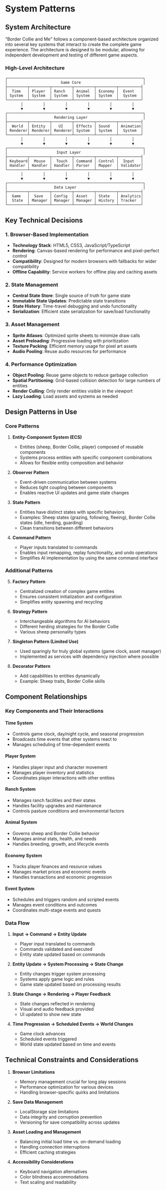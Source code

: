 # System Patterns

## System Architecture

"Border Collie and Me" follows a component-based architecture organized into several key systems that interact to create the complete game experience. The architecture is designed to be modular, allowing for independent development and testing of different game aspects.

### High-Level Architecture

```
┌─────────────────────────────────────────────────────────────┐
│                        Game Core                            │
├─────────┬─────────┬─────────┬─────────┬─────────┬──────────┤
│  Time   │ Player  │ Ranch   │ Animal  │ Economy │  Event   │
│ System  │ System  │ System  │ System  │ System  │  System  │
└─────────┴─────────┴─────────┴─────────┴─────────┴──────────┘
       │         │         │         │         │         │
       ▼         ▼         ▼         ▼         ▼         ▼
┌─────────────────────────────────────────────────────────────┐
│                     Rendering Layer                         │
├─────────┬─────────┬─────────┬─────────┬─────────┬──────────┤
│  World  │ Entity  │   UI    │ Effects │ Sound   │ Animation│
│ Renderer│ Renderer│ Renderer│ System  │ System  │  System  │
└─────────┴─────────┴─────────┴─────────┴─────────┴──────────┘
       │         │         │         │         │         │
       ▼         ▼         ▼         ▼         ▼         ▼
┌─────────────────────────────────────────────────────────────┐
│                      Input Layer                            │
├─────────┬─────────┬─────────┬─────────┬─────────┬──────────┤
│ Keyboard│  Mouse  │  Touch  │ Command │ Control │  Input   │
│ Handler │ Handler │ Handler │ Parser  │ Mapper  │ Validator│
└─────────┴─────────┴─────────┴─────────┴─────────┴──────────┘
       │         │         │         │         │         │
       ▼         ▼         ▼         ▼         ▼         ▼
┌─────────────────────────────────────────────────────────────┐
│                     Data Layer                              │
├─────────┬─────────┬─────────┬─────────┬─────────┬──────────┤
│  Game   │  Save   │ Config  │ Asset   │ State   │ Analytics│
│  State  │ Manager │ Manager │ Manager │ History │ Tracker  │
└─────────┴─────────┴─────────┴─────────┴─────────┴──────────┘
```

## Key Technical Decisions

### 1. Browser-Based Implementation

- **Technology Stack**: HTML5, CSS3, JavaScript/TypeScript
- **Rendering**: Canvas-based rendering for performance and pixel-perfect control
- **Compatibility**: Designed for modern browsers with fallbacks for wider compatibility
- **Offline Capability**: Service workers for offline play and caching assets

### 2. State Management

- **Central State Store**: Single source of truth for game state
- **Immutable State Updates**: Predictable state transitions
- **State History**: Time-travel debugging and undo functionality
- **Serialization**: Efficient state serialization for save/load functionality

### 3. Asset Management

- **Sprite Atlases**: Optimized sprite sheets to minimize draw calls
- **Asset Preloading**: Progressive loading with prioritization
- **Texture Packing**: Efficient memory usage for pixel art assets
- **Audio Pooling**: Reuse audio resources for performance

### 4. Performance Optimization

- **Object Pooling**: Reuse game objects to reduce garbage collection
- **Spatial Partitioning**: Grid-based collision detection for large numbers of entities
- **Render Culling**: Only render entities visible in the viewport
- **Lazy Loading**: Load assets and systems as needed

## Design Patterns in Use

### Core Patterns

1. **Entity-Component System (ECS)**

   - Entities (sheep, Border Collie, player) composed of reusable components
   - Systems process entities with specific component combinations
   - Allows for flexible entity composition and behavior

2. **Observer Pattern**

   - Event-driven communication between systems
   - Reduces tight coupling between components
   - Enables reactive UI updates and game state changes

3. **State Pattern**

   - Entities have distinct states with specific behaviors
   - Examples: Sheep states (grazing, following, fleeing), Border Collie states (idle, herding, guarding)
   - Clean transitions between different behaviors

4. **Command Pattern**
   - Player inputs translated to commands
   - Enables input remapping, replay functionality, and undo operations
   - Simplifies AI implementation by using the same command interface

### Additional Patterns

5. **Factory Pattern**

   - Centralized creation of complex game entities
   - Ensures consistent initialization and configuration
   - Simplifies entity spawning and recycling

6. **Strategy Pattern**

   - Interchangeable algorithms for AI behaviors
   - Different herding strategies for the Border Collie
   - Various sheep personality types

7. **Singleton Pattern (Limited Use)**

   - Used sparingly for truly global systems (game clock, asset manager)
   - Implemented as services with dependency injection where possible

8. **Decorator Pattern**
   - Add capabilities to entities dynamically
   - Example: Sheep traits, Border Collie skills

## Component Relationships

### Key Components and Their Interactions

#### Time System

- Controls game clock, day/night cycle, and seasonal progression
- Broadcasts time events that other systems react to
- Manages scheduling of time-dependent events

#### Player System

- Handles player input and character movement
- Manages player inventory and statistics
- Coordinates player interactions with other entities

#### Ranch System

- Manages ranch facilities and their states
- Handles facility upgrades and maintenance
- Controls pasture conditions and environmental factors

#### Animal System

- Governs sheep and Border Collie behavior
- Manages animal stats, health, and needs
- Handles breeding, growth, and lifecycle events

#### Economy System

- Tracks player finances and resource values
- Manages market prices and economic events
- Handles transactions and economic progression

#### Event System

- Schedules and triggers random and scripted events
- Manages event conditions and outcomes
- Coordinates multi-stage events and quests

### Data Flow

1. **Input → Command → Entity Update**

   - Player input translated to commands
   - Commands validated and executed
   - Entity state updated based on commands

2. **Entity Update → System Processing → State Change**

   - Entity changes trigger system processing
   - Systems apply game logic and rules
   - Game state updated based on processing results

3. **State Change → Rendering → Player Feedback**

   - State changes reflected in rendering
   - Visual and audio feedback provided
   - UI updated to show new state

4. **Time Progression → Scheduled Events → World Changes**
   - Game clock advances
   - Scheduled events triggered
   - World state updated based on time and events

## Technical Constraints and Considerations

1. **Browser Limitations**

   - Memory management crucial for long play sessions
   - Performance optimization for various devices
   - Handling browser-specific quirks and limitations

2. **Save Data Management**

   - LocalStorage size limitations
   - Data integrity and corruption prevention
   - Versioning for save compatibility across updates

3. **Asset Loading and Management**

   - Balancing initial load time vs. on-demand loading
   - Handling connection interruptions
   - Efficient caching strategies

4. **Accessibility Considerations**
   - Keyboard navigation alternatives
   - Color blindness accommodations
   - Text scaling and readability
